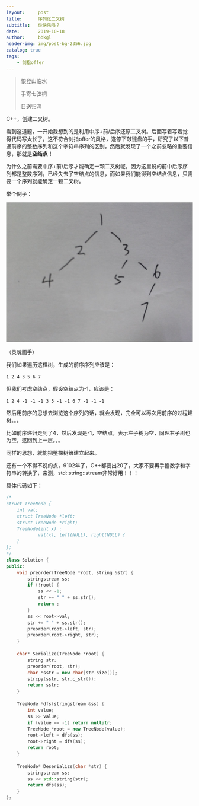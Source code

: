 ```yaml
---
layout:     post
title:      序列化二叉树
subtitle:   你快乐吗？
date:       2019-10-18
author:     bbkgl
header-img: img/post-bg-2356.jpg
catalog: true
tags:
    - 剑指offer
---
```


>恨登山临水
>
>手寄七弦桐
>
>目送归鸿

C++，创建二叉树。

看到这道题，一开始我想到的是利用中序+前/后序还原二叉树。后面写着写着觉得代码写太长了，这不符合剑指offer的风格，遂停下敲键盘的手，研究了以下普通前序的整数序列和这个字符串序列的区别，然后就发现了一个之前忽略的重要信息，那就是**空结点！**

为什么之前需要中序+前/后序才能确定一颗二叉树呢，因为这里说的前中后序序列都是整数序列，已经失去了空结点的信息，而如果我们能得到空结点信息，只需要一个序列就能确定一颗二叉树。

举个例子：

![H4aaa40f8032241bbb95c5dea196714f21](https://raw.githubusercontent.com/bbkglpic/picpic/master/img/H4aaa40f8032241bbb95c5dea196714f21.jpg)

（灵魂画手）

我们如果遍历这棵树，生成的前序序列应该是：

`1 2 4 3 5 6 7`

但我们考虑空结点，假设空结点为-1，应该是：

`1 2 4 -1 -1 -1 3 5 -1 -1 6 7 -1 -1 -1`

然后用前序的思想去浏览这个序列的话，就会发现，完全可以再次用前序的过程建树。。。

比如前序递归走到了4，然后发现是-1，空结点，表示左子树为空，同理右子树也为空，遂回到上一层。。。

同样的思想，就能把整棵树给建立起来。

还有一个不得不说的点，9102年了，C++都要出20了，大家不要再手撸数字和字符串的转换了，亲测，std::string::stream非常好用！！！

具体代码如下：

```cpp
/*
struct TreeNode {
    int val;
    struct TreeNode *left;
    struct TreeNode *right;
    TreeNode(int x) :
            val(x), left(NULL), right(NULL) {
    }
};
*/
class Solution {
public:
    void preorder(TreeNode *root, string &str) {
        stringstream ss;
        if (!root) {
            ss << -1;
            str += " " + ss.str();
            return ;
        }
        ss << root->val;
        str += " " + ss.str();
        preorder(root->left, str);
        preorder(root->right, str);
    }
    
    char* Serialize(TreeNode *root) {    
        string str;
        preorder(root, str);
        char *sstr = new char[str.size()];
        strcpy(sstr, str.c_str());
        return sstr;
    }
    
    TreeNode *dfs(stringstream &ss) {
        int value;
        ss >> value;
        if (value == -1) return nullptr;
        TreeNode *root = new TreeNode(value);
        root->left = dfs(ss);
        root->right = dfs(ss);
        return root;
    }
    
    TreeNode* Deserialize(char *str) {
        stringstream ss;
        ss << std::string(str);
        return dfs(ss);
    }
};
```

